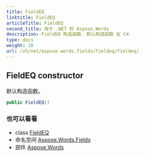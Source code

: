 ```yaml
---
title: FieldEQ
linktitle: FieldEQ
articleTitle: FieldEQ
second_title: 用于 .NET 的 Aspose.Words
description: FieldEQ 构造函数. 默认构造函数 在 C#.
type: docs
weight: 10
url: /zh/net/aspose.words.fields/fieldeq/fieldeq/
---
```

## FieldEQ constructor

默认构造函数。

```csharp
public FieldEQ()
```

### 也可以看看

* class [FieldEQ](../)
* 命名空间 [Aspose.Words.Fields](../../../aspose.words.fields/)
* 部件 [Aspose.Words](../../../)
